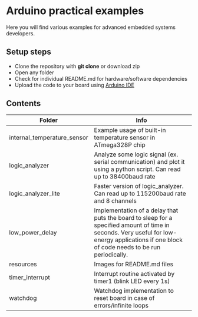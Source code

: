 # Arduino practical examples

Here you will find various examples for advanced embedded systems developers.

## Setup steps

- Clone the repository with __git clone__ or download zip
- Open any folder
- Check for individual README.md for hardware/software dependencies
- Upload the code to your board using [Arduino IDE](https://www.arduino.cc/en/software "Download Page")

## Contents

| Folder                      | Info                                                                                                                                                                                         |
|-----------------------------|----------------------------------------------------------------------------------------------------------------------------------------------------------------------------------------------|
| internal_temperature_sensor | Example usage of built-in temperature sensor in ATmega328P chip                                                                                                                              |
| logic_analyzer              | Analyze some logic signal (ex. serial communication) and plot it using a python script. Can read up to 38400baud rate                                                                        |
| logic_analyzer_lite         | Faster version of logic_analyzer. Can read up to 115200baud rate and 8 channels                                                                                                              |
| low_power_delay             | Implementation of a delay that puts the board to sleep for a specified amount of time in seconds. Very useful for low-energy applications if one block of code needs to be run periodically. |
| resources                   | Images for README.md files                                                                                                                                                                   |
| timer_interrupt             | Interrupt routine activated by timer1 (blink LED every 1s)                                                                                                                                   |
| watchdog                    | Watchdog implementation to reset board in case of errors/infinite loops                                                                                                                      |
